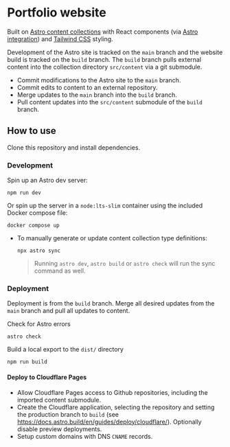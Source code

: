 # Portfolio website

Built on [Astro content collections](https://docs.astro.build/en/guides/content-collections/) with React components (via [Astro integration](https://docs.astro.build/en/guides/integrations-guide/react/)) and [Tailwind CSS](https://tailwindcss.com) styling.

Development of the Astro site is tracked on the `main` branch and the website build is tracked on the `build` branch. The `build` branch pulls external content into the collection directory `src/content` via a git submodule.

- Commit modifications to the Astro site to the `main` branch.
- Commit edits to content to an external repository.
- Merge updates to the `main` branch into the `build` branch.
- Pull content updates into the `src/content` submodule of the `build` branch.

## How to use

Clone this repository and install dependencies.

### Development

Spin up an Astro dev server:

```
npm run dev
```

Or spin up the server in a `node:lts-slim` container using the included Docker compose file:

```
docker compose up
```

- To manually generate or update content collection type definitions:

  ```
  npx astro sync
  ```

  > Running `astro dev`, `astro build` or `astro check` will run the sync command as well.

### Deployment

Deployment is from the `build` branch. Merge all desired updates from the `main` branch and pull all updates to content.

Check for Astro errors

```
astro check
```

Build a local export to the `dist/` directory

```
npm run build
```

#### Deploy to Cloudflare Pages

- Allow Cloudflare Pages access to Github repositories, including the imported content submodule.
- Create the Cloudflare application, selecting the repository and setting the production branch to `build` (see <https://docs.astro.build/en/guides/deploy/cloudflare/>). Optionally disable preview deployments.
- Setup custom domains with DNS `CNAME` records.
